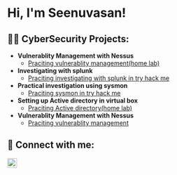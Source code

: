 <h1>Hi, I'm Seenuvasan!</h1>

<h2>👨‍💻 CyberSecurity Projects:</h2>

- <b>Vulnerablity Management with Nessus </b>
  - [Praciting vulnerablity management(home lab)](https://github.com/joshmadakor1/Algorithms-Practice)
- <b>Investigating with splunk </b>
  - [Praciting investigating with splunk in try hack me](https://github.com/joshmadakor1/Algorithms-Practice)
- <b>Practical investigation using sysmon </b>
  - [Praciting sysmon in try hack me](https://github.com/joshmadakor1/Algorithms-Practice)
- <b>Setting up Active directory in virtual box </b>
  - [Praciting Active directory(home lab)](https://github.com/joshmadakor1/Algorithms-Practice)
- <b>Vulnerablity Management with Nessus </b>
  - [Praciting vulnerablity management](https://github.com/joshmadakor1/Algorithms-Practice)




<h2> 🤳 Connect with me:</h2>

[<img align="left" alt="seenuvasan | LinkedIn" width="22px" src="https://cdn.jsdelivr.net/npm/simple-icons@v3/icons/linkedin.svg" />][linkedin]



[linkedin]: https://www.linkedin.com/in/seenuvasan-m-39a21817a/

